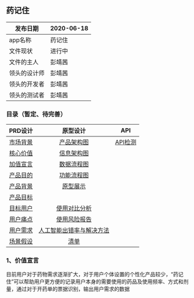 ## 药记住



|  发布日期 | 2020-06-18 |
 | -- | -- |
 |  app名称 | 药记住 |
 |  文件现状 | 进行中 |
 |  文件的主人 | 彭靖茜|
 |  领头的设计师 | 彭靖茜 |
 |  领头的开发者 | 彭靖茜 |
 |  领头的测试者 | 彭靖茜 |

### 目录（暂定、待完善）
|PRD设计|原型设计|API|
|:-:|:-:|:-:|
|[市场背景](#chapter5) |[产品架构图](#chapter12)|[API检测](#chapter15)|
|[核心价值](#chapter3) |[信息架构图](#chapter20)|
|[加值宣言](#chapter1) |[数据流程图](#chapter21)|
|[产品目的](#chapter4) |[功能流程图](#chapter13)|
|[产品背景](#chapter2) |[原型展示](#chapter14)|
|[产品目标](#chapter6) ||
|[目标用户](#chapter7) |[使用对比分析](#chapter16)|
|[用户痛点](#chapter10) |[使用风险报告](#chapter17)|
|[用户需求](#chapter8) |[人工智能出错率与解决方法](#chapter11) |
|[场景假设](#chapter9) |[清单](#chapter22)|


<h3 id="chapter1">1、价值宣言</h3>
目前用户对于药物需求逐渐扩大，对于用户个体设置的个性化产品较少，“药记住”可以帮助用户更方便的记录用户本身的需要使用的药品及使用频率、方式和剂量，通过对于开药单的票据识别，输出用户需求的数据
<h3 id="chapter2"></h3>
